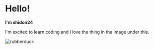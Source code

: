 # Hello!
**I'm shidon24**

I'm excited to learn coding and I love the thing in the image under this.

![rubberduck](https://encrypted-tbn0.gstatic.com/images?q=tbn:ANd9GcS6M11QZDCTq00mK2kIzRa0s6uTxiaeAiFbEQ&usqp=CAU)
